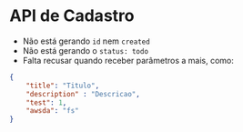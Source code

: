 # API de Cadastro
- Não está gerando `id` nem `created`
- Não está gerando o `status: todo` 
- Falta recusar quando receber parâmetros a mais, como:
```json
{
    "title": "Titulo",
    "description" : "Descricao",
    "test": 1,
    "awsda": "fs"
}
```
